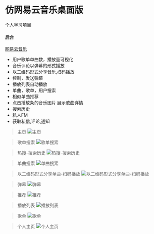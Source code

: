 # 仿网易云音乐桌面版
个人学习项目


#### 后台
[网易云音乐](https://github.com/Binaryify/NeteaseCloudMusicApi)

* 用户歌单单曲数，播放量可视化
* 音乐评论以弹幕的形式播放
* 以二维码形式分享音乐,扫码播放
* 控制，发送弹幕
* 播放列表自动播放
* 单曲，歌单，用户搜索
* 相似单曲推荐
* 点击播放条的音乐图片 展示歌曲详情
* 搜索历史
* 私人FM
* 获取私信,评论,通知



> 主页
![主页](https://github.com/zpfnb/desktop-music/raw/master/readme-img/主页.jpg)

> 歌单搜索
![歌单搜索](https://github.com/zpfnb/desktop-music/raw/master/readme-img/歌单搜索.jpg)

> 热搜-搜索历史
![热搜-搜索历史](https://github.com/zpfnb/desktop-music/raw/master/readme-img/热搜-搜索历史.jpg)

>单曲搜索
![单曲搜索](https://github.com/zpfnb/desktop-music/raw/master/readme-img/单曲搜索.jpg)

>以二维码形式分享单曲-扫码播放
![以二维码形式分享单曲-扫码播放](https://github.com/zpfnb/desktop-music/raw/master/readme-img/以二维码形式分享单曲-扫码播放.jpg)

>弹幕
![弹幕](https://github.com/zpfnb/desktop-music/raw/master/readme-img/弹幕.jpg)

>推荐
![推荐](https://github.com/zpfnb/desktop-music/raw/master/readme-img/推荐.jpg)

>播放列表
![播放列表](https://github.com/zpfnb/desktop-music/raw/master/readme-img/播放列表.jpg)

>歌单
![歌单](https://github.com/zpfnb/desktop-music/raw/master/readme-img/歌单.jpg)

>个人主页
![个人主页](https://github.com/zpfnb/desktop-music/raw/master/readme-img/个人主页.jpg)
